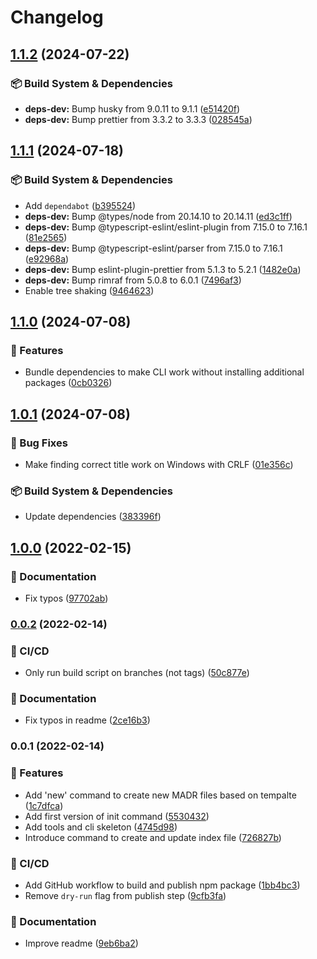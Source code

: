 # Changelog

## [1.1.2](https://github.com/nioe/madr-tools/compare/v1.1.1...v1.1.2) (2024-07-22)


### 📦 Build System & Dependencies

* **deps-dev:** Bump husky from 9.0.11 to 9.1.1 ([e51420f](https://github.com/nioe/madr-tools/commit/e51420f15424f48858e2421438f1a4bf635d870d))
* **deps-dev:** Bump prettier from 3.3.2 to 3.3.3 ([028545a](https://github.com/nioe/madr-tools/commit/028545af07b2cbfcacb338ccac656ed995ebd457))

## [1.1.1](https://github.com/nioe/madr-tools/compare/v1.1.0...v1.1.1) (2024-07-18)


### 📦 Build System & Dependencies

* Add `dependabot` ([b395524](https://github.com/nioe/madr-tools/commit/b395524fc4a328c9ce3b3400a3eaef3f3eecbd27))
* **deps-dev:** Bump @types/node from 20.14.10 to 20.14.11 ([ed3c1ff](https://github.com/nioe/madr-tools/commit/ed3c1ff226b9641286892ed14abcfe4e73211da6))
* **deps-dev:** Bump @typescript-eslint/eslint-plugin from 7.15.0 to 7.16.1 ([81e2565](https://github.com/nioe/madr-tools/commit/81e2565e22eafb2a015201920d581aaabf514f20))
* **deps-dev:** Bump @typescript-eslint/parser from 7.15.0 to 7.16.1 ([e92968a](https://github.com/nioe/madr-tools/commit/e92968a1eab29601ab269a0c0685ffcffa06d7e7))
* **deps-dev:** Bump eslint-plugin-prettier from 5.1.3 to 5.2.1 ([1482e0a](https://github.com/nioe/madr-tools/commit/1482e0a0dc9ae9158db778fb1300239379c40027))
* **deps-dev:** Bump rimraf from 5.0.8 to 6.0.1 ([7496af3](https://github.com/nioe/madr-tools/commit/7496af325ea2e399e405f76986506bb452e2e8e5))
* Enable tree shaking ([9464623](https://github.com/nioe/madr-tools/commit/946462320d1da69f0554699b47679e4bfe81d349))

## [1.1.0](https://github.com/nioe/madr-tools/compare/v1.0.1...v1.1.0) (2024-07-08)


### 🚀 Features

* Bundle dependencies to make CLI work without installing additional packages ([0cb0326](https://github.com/nioe/madr-tools/commit/0cb03264e7deb28550fffdb5af718d128ca0bfe2))

## [1.0.1](https://github.com/nioe/madr-tools/compare/v1.0.0...v1.0.1) (2024-07-08)


### 🐛 Bug Fixes

* Make finding correct title work on Windows with CRLF ([01e356c](https://github.com/nioe/madr-tools/commit/01e356c1979aec6a610c8621ae51938695dbc34c))


### 📦 Build System & Dependencies

* Update dependencies ([383396f](https://github.com/nioe/madr-tools/commit/383396fd6145f137c9bea3c810299ee6eb72d33d))

## [1.0.0](https://github.com/nioe/adr-tools/compare/v0.0.2...v1.0.0) (2022-02-15)

### 📖 Documentation

- Fix typos ([97702ab](https://github.com/nioe/adr-tools/commit/97702ab1f238432f95bf9ddf223fe2a6c9eefab6))

### [0.0.2](https://github.com/nioe/adr-tools/compare/v0.0.1...v0.0.2) (2022-02-14)

### 🔄 CI/CD

- Only run build script on branches (not tags) ([50c877e](https://github.com/nioe/adr-tools/commit/50c877ee59258580d071fc8f8ee20af096dc662d))

### 📖 Documentation

- Fix typos in readme ([2ce16b3](https://github.com/nioe/adr-tools/commit/2ce16b3c965e01f02591dfb269303866775f6491))

### 0.0.1 (2022-02-14)

### 🚀 Features

- Add 'new' command to create new MADR files based on tempalte ([1c7dfca](https://github.com/nioe/adr-tools/commit/1c7dfcaf5ce8cc4b43f0802d2296891df4b93c9e))
- Add first version of init command ([5530432](https://github.com/nioe/adr-tools/commit/5530432c5df2f2f3a30e9fa75f46ddf1c1118115))
- Add tools and cli skeleton ([4745d98](https://github.com/nioe/adr-tools/commit/4745d98a2d4d14afc70b2c62c8ff2335efc8dcbd))
- Introduce command to create and update index file ([726827b](https://github.com/nioe/adr-tools/commit/726827b0dc95058232dec0949ddfad4342ab3f51))

### 🔄 CI/CD

- Add GitHub workflow to build and publish npm package ([1bb4bc3](https://github.com/nioe/adr-tools/commit/1bb4bc33c96f67474547a3893b5ebea2b0227ee2))
- Remove `dry-run` flag from publish step ([9cfb3fa](https://github.com/nioe/adr-tools/commit/9cfb3fa8bbe585c13abafc653808a867b090d3cb))

### 📖 Documentation

- Improve readme ([9eb6ba2](https://github.com/nioe/adr-tools/commit/9eb6ba2b89e8f4b27be2549ac3020cdff4059f2e))
